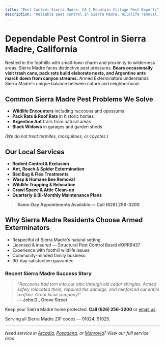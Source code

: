 ```yaml
---
title: "Pest Control Sierra Madre, CA | Mountain Village Pest Experts"
description: "Reliable pest control in Sierra Madre. Wildlife removal, rodent control & ant treatment for foothill homes. Call (626) 256-3200."
---
```


# Dependable Pest Control in **Sierra Madre, California**

Nestled in the foothills with small-town charm and proximity to wilderness areas, Sierra Madre faces distinctive pest pressures. **Bears occasionally visit trash cans, pack rats build elaborate nests, and Argentine ants march down from canyon streams.** Armed Exterminators understands Sierra Madre's unique balance between nature and neighborhood.

## Common Sierra Madre Pest Problems We Solve

- **Wildlife Encounters** including raccoons and opossums
- **Pack Rats & Roof Rats** in historic homes
- **Argentine Ant** trails from natural areas
- **Black Widows** in garages and garden sheds

*(We do not treat termites, mosquitoes, or coyotes.)*

## Our Local Services

* **Rodent Control & Exclusion**  
* **Ant, Roach & Spider Extermination**  
* **Bed Bug & Flea Treatments**  
* **Wasp & Humane Bee Removal**  
* **Wildlife Trapping & Relocation**  
* **Crawl Space & Attic Clean-up**  
* **Quarterly & Bi-Monthly Maintenance Plans**

> **Same-Day Appointments Available — Call (626) 256-3200**

## Why Sierra Madre Residents Choose Armed Exterminators

* Respectful of Sierra Madre's natural setting  
* Licensed & insured — Structural Pest Control Board #OPR9437  
* Experience with foothill wildlife issues  
* Community-minded family business  
* 90-day satisfaction guarantee

### Recent Sierra Madre Success Story

> *"Raccoons had torn into our attic through old cedar shingles. Armed safely relocated them, repaired the damage, and reinforced our entire roofline. Great local company!"*  
> — **John D., Grove Street**

Keep your Sierra Madre home protected. **Call (626) 256-3200** or [email us](mailto:armedex@sbcglobal.net).  

Serving all Sierra Madre ZIP codes — 91024, 91025.

---

*Need service in [Arcadia](/locations/arcadia/), [Pasadena](/locations/pasadena/), or [Monrovia](/locations/monrovia/)? View our full service area.*